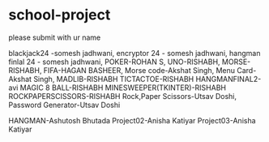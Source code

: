 # school-project
please submit with ur name

blackjack24 -somesh jadhwani,
encryptor 24 - somesh jadhwani, 
hangman finlal 24 - somesh jadhwani, 
POKER-ROHAN S,
UNO-RISHABH,
MORSE-RISHABH,
FIFA-HAGAN BASHEER,
Morse code-Akshat Singh,
Menu Card-Akshat Singh,
MADLIB-RISHABH
TICTACTOE-RISHABH
HANGMANFINAL2-avi
MAGIC 8 BALL-RISHABH
MINESWEEPER(TKINTER)-RISHABH
ROCKPAPERSCISSORS-RISHABH
Rock,Paper Scissors-Utsav Doshi, 
Password Generator-Utsav Doshi

HANGMAN-Ashutosh Bhutada
Project02-Anisha Katiyar
Project03-Anisha Katiyar





